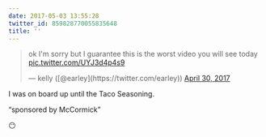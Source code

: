 ```yaml
---
date: 2017-05-03 13:55:28
twitter_id: 859828770055835648
title: ''
---
```


<blockquote class="twitter-tweet"><p lang="en" dir="ltr">ok I&#39;m sorry but I guarantee this is the worst video you will see today <a href="https://t.co/UYJ3d4p4s9">pic.twitter.com/UYJ3d4p4s9</a></p>&mdash; kelly ([@earley](https://twitter.com/earley)) <a href="https://twitter.com/earley/status/858752275111718912?ref_src=twsrc%5Etfw">April 30, 2017</a></blockquote>
<script async src="https://platform.twitter.com/widgets.js" charset="utf-8"></script>

I was on board up until the Taco Seasoning.

“sponsored by McCormick”

😶
